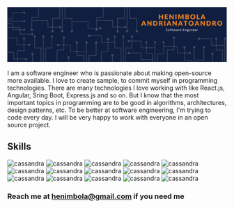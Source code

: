 <img alt="Henimbola Andrianatoandr banner" src="assets/heni-banner.png"/>

I am a software engineer who is passionate about making open-source more available. I love to create sample, to commit myself in programming technologies.
There are many technologies I love working with like React.js, Angular, Sring Boot, Express.js and so on. But I know that the most important topics in programming are to be good in algorithms, architectures, design patterns, etc. To be better at software engineering, I'm trying to code every day. I will be very happy to work with everyone in an open source project.

## Skills

<img src="https://www.vectorlogo.zone/logos/java/java-icon.svg" alt="cassandra" width="40" height="40"/>
<img src="https://www.vectorlogo.zone/logos/springio/springio-icon.svg" alt="cassandra" width="40" height="40"/>
<img src="https://www.vectorlogo.zone/logos/angular/angular-icon.svg" alt="cassandra" width="40" height="40"/>
<img src="https://www.vectorlogo.zone/logos/reactjs/reactjs-icon.svg" alt="cassandra" width="40" height="40"/>
<img src="https://www.vectorlogo.zone/logos/nodejs/nodejs-icon.svg" alt="cassandra" width="40" height="40"/>
<img src="https://www.vectorlogo.zone/logos/flutterio/flutterio-icon.svg" alt="cassandra" width="40" height="40"/>
<img src="https://www.vectorlogo.zone/logos/dartlang/dartlang-icon.svg" alt="cassandra" width="40" height="40"/>
<img src="https://www.vectorlogo.zone/logos/javascript/javascript-icon.svg" alt="cassandra" width="40" height="40"/>
<img src="https://www.vectorlogo.zone/logos/python/python-icon.svg" alt="cassandra" width="40" height="40"/>
<img src="https://www.vectorlogo.zone/logos/typescriptlang/typescriptlang-icon.svg" alt="cassandra" width="40" height="40"/>
<img src="https://www.vectorlogo.zone/logos/expressjs/expressjs-icon.svg" alt="cassandra" width="40" height="40"/>
<img src="https://www.vectorlogo.zone/logos/mongodb/mongodb-icon.svg" alt="cassandra" width="40" height="40"/>
<img src="https://www.vectorlogo.zone/logos/postgresql/postgresql-icon.svg" alt="cassandra" width="40" height="40"/>
<img src="https://www.vectorlogo.zone/logos/mysql/mysql-icon.svg" alt="cassandra" width="40" height="40"/>
<img src="https://www.vectorlogo.zone/logos/amazon_aws/amazon_aws-icon.svg" alt="cassandra" width="40" height="40"/>

### Reach me at [henimbola@gmail.com](henimbola@gmail.com) if you need me